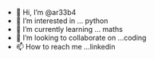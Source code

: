 - 👋 Hi, I’m @ar33b4
- 👀 I’m interested in ... python
- 🌱 I’m currently learning ... maths
- 💞️ I’m looking to collaborate on ...coding
- 📫 How to reach me ...linkedin

<!---
ar33b4/ar33b4 is a ✨ special ✨ repository because its `README.md` (this file) appears on your GitHub profile.
You can click the Preview link to take a look at your changes.
--->
